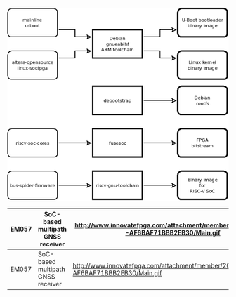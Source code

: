 ![Alt text](de10-nano-bus-spider-dev-flow.png?raw=true "Title")


| EM057 | SoC-based multipath GNSS receiver | http://www.innovatefpga.com/attachment/member/2017/EM057-AF6BAF71BBB2EB30/Main.gif | https://youtu.be/0l_kAB0exQ8 |
| --- | --- | --- | --- |
| EM057 | SoC-based multipath GNSS receiver | http://www.innovatefpga.com/attachment/member/2017/EM057-AF6BAF71BBB2EB30/Main.gif | https://youtu.be/0l_kAB0exQ8 |
